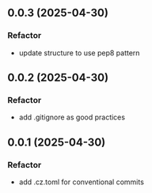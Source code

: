 ## 0.0.3 (2025-04-30)

### Refactor

- update structure to use pep8 pattern

## 0.0.2 (2025-04-30)

### Refactor

- add .gitignore as good practices

## 0.0.1 (2025-04-30)

### Refactor

- add .cz.toml for conventional commits
